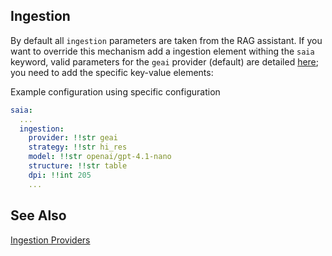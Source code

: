 
## Ingestion

By default all `ingestion` parameters are taken from the RAG assistant. If you want to override this mechanism add a ingestion element withing the `saia` keyword, valid parameters for the `geai` provider (default) are detailed [here](https://wiki.genexus.com/enterprise-ai/wiki?1256,geai+Ingestion+Provider+Parameters); you need to add the specific key-value elements:

Example configuration using specific configuration

```yaml
saia:
  ...
  ingestion:
    provider: !!str geai
    strategy: !!str hi_res
    model: !!str openai/gpt-4.1-nano
    structure: !!str table
    dpi: !!int 205
    ...
```

## See Also

[Ingestion Providers](https://wiki.genexus.com/enterprise-ai/wiki?581,Ingestion+Provider,)